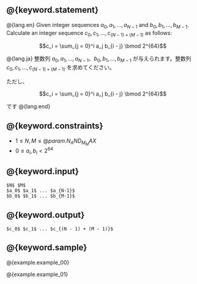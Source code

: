 ## @{keyword.statement}

@{lang.en}
Given integer sequences $a_0, a_1, ..., a_{N - 1}$ and $b_0, b_1, ..., b_{M - 1}$. Calculate an integer sequence $c_0, c_1, ..., c_{(N - 1) + (M - 1)}$ as follows:

$$c_i = \sum_{j = 0}^i a_j b_{i - j} \bmod 2^{64}$$

@{lang.ja}
整数列 $a_0, a_1, ..., a_{N - 1}$、$b_0, b_1, ..., b_{M - 1}$ が与えられます。整数列 $c_0, c_1, ..., c_{(N - 1) + (M - 1)}$ を求めてください。

ただし、

$$c_i = \sum_{j = 0}^i a_j b_{i - j} \bmod 2^{64}$$

です
@{lang.end}

## @{keyword.constraints}

- $1 \leq N, M \leq @{param.N_AND_M_MAX}$
- $0 \leq a_i, b_i < 2^{64}$

## @{keyword.input}

```
$N$ $M$
$a_0$ $a_1$ ... $a_{N-1}$
$b_0$ $b_1$ ... $b_{M-1}$
```

## @{keyword.output}

```
$c_0$ $c_1$ ... $c_{(N - 1) + (M - 1)}$
```

## @{keyword.sample}

@{example.example_00}

@{example.example_01}
